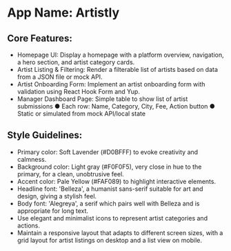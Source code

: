 # **App Name**: Artistly

## Core Features:

- Homepage UI: Display a homepage with a platform overview, navigation, a hero section, and artist category cards.
- Artist Listing & Filtering: Render a filterable list of artists based on data from a JSON file or mock API.
- Artist Onboarding Form: Implement an artist onboarding form with validation using React Hook Form and Yup.
- Manager Dashboard Page: Simple table to show list of artist submissions ● Each row: Name, Category, City, Fee, Action button ● Static or simulated from mock API/local state

## Style Guidelines:

- Primary color: Soft Lavender (#D0BFFF) to evoke creativity and calmness.
- Background color: Light gray (#F0F0F5), very close in hue to the primary, for a clean, unobtrusive feel.
- Accent color: Pale Yellow (#FAF089) to highlight interactive elements.
- Headline font: 'Belleza', a humanist sans-serif suitable for art and design, giving a stylish feel.
- Body font: 'Alegreya', a serif which pairs well with Belleza and is appropriate for long text.
- Use elegant and minimalist icons to represent artist categories and actions.
- Maintain a responsive layout that adapts to different screen sizes, with a grid layout for artist listings on desktop and a list view on mobile.